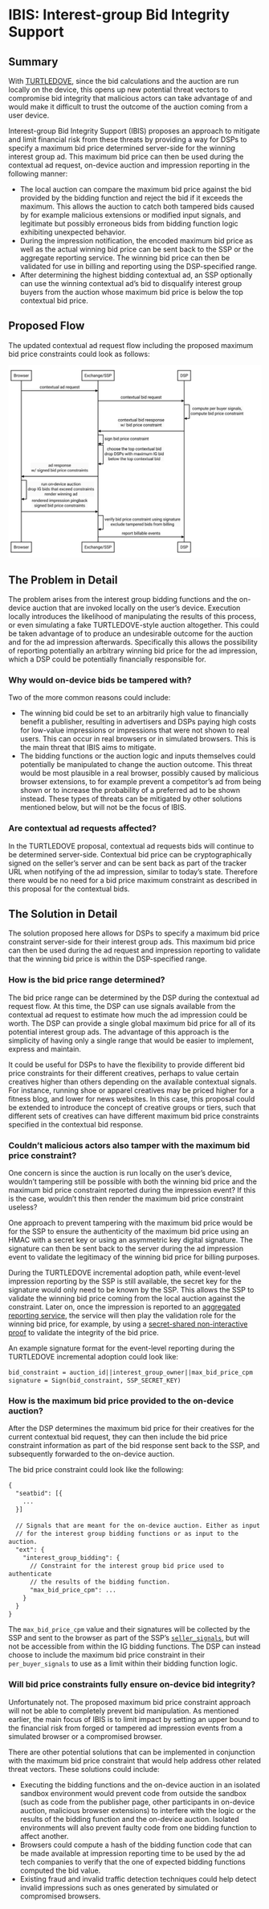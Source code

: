 # IBIS: Interest-group Bid Integrity Support

## Summary

With [TURTLEDOVE](https://github.com/WICG/turtledove), since the bid
calculations and the auction are run locally on the device, this opens up new
potential threat vectors to compromise bid integrity that malicious actors can
take advantage of and would make it difficult to trust the outcome of the
auction coming from a user device.

Interest-group Bid Integrity Support (IBIS) proposes an approach to mitigate and
limit financial risk from these threats by providing a way for DSPs to specify a
maximum bid price determined server-side for the winning interest group ad. This
maximum bid price can then be used during the contextual ad request, on-device
auction and impression reporting in the following manner:

*   The local auction can compare the maximum bid price against the bid provided
    by the bidding function and reject the bid if it exceeds the maximum. This
    allows the auction to catch both tampered bids caused by for example
    malicious extensions or modified input signals, and legitimate but possibly
    erroneous bids from bidding function logic exhibiting unexpected behavior.
*   During the impression notification, the encoded maximum bid price as well as
    the actual winning bid price can be sent back to the SSP or the aggregate
    reporting service. The winning bid price can then be validated for use in
    billing and reporting using the DSP-specified range.
*   After determining the highest bidding contextual ad, an SSP optionally can
    use the winning contextual ad’s bid to disqualify interest group buyers from
    the auction whose maximum bid price is below the top contextual bid price.

## Proposed Flow

The updated contextual ad request flow including the proposed maximum bid price
constraints could look as follows:

![Proposed Flow](ibis-flow.svg)

## The Problem in Detail

The problem arises from the interest group bidding functions and the on-device
auction that are invoked locally on the user’s device. Execution locally
introduces the likelihood of manipulating the results of this process, or even
simulating a fake TURTLEDOVE-style auction altogether. This could be taken
advantage of to produce an undesirable outcome for the auction and for the ad
impression afterwards. Specifically this allows the possibility of reporting
potentially an arbitrary winning bid price for the ad impression, which a DSP
could be potentially financially responsible for.

### Why would on-device bids be tampered with?

Two of the more common reasons could include:

*   The winning bid could be set to an arbitrarily high value to financially
    benefit a publisher, resulting in advertisers and DSPs paying high costs for
    low-value impressions or impressions that were not shown to real users. This
    can occur in real browsers or in simulated browsers. This is the main threat
    that IBIS aims to mitigate.
*   The bidding functions or the auction logic and inputs themselves could
    potentially be manipulated to change the auction outcome. This threat would
    be most plausible in a real browser, possibly caused by malicious browser
    extensions, to for example prevent a competitor’s ad from being shown or to
    increase the probability of a preferred ad to be shown instead. These types
    of threats can be mitigated by other solutions mentioned below, but will not
    be the focus of IBIS.

### Are contextual ad requests affected?

In the TURTLEDOVE proposal, contextual ad requests bids will continue to be
determined server-side. Contextual bid price can be cryptographically signed on
the seller’s server and can be sent back as part of the tracker URL when
notifying of the ad impression, similar to today’s state. Therefore there would
be no need for a bid price maximum constraint as described in this proposal for
the contextual bids.

## The Solution in Detail

The solution proposed here allows for DSPs to specify a maximum bid price
constraint server-side for their interest group ads. This maximum bid price can
then be used during the ad request and impression reporting to validate that the
winning bid price is within the DSP-specified range.

### How is the bid price range determined?

The bid price range can be determined by the DSP during the contextual ad
request flow. At this time, the DSP can use signals available from the
contextual ad request to estimate how much the ad impression could be worth. The
DSP can provide a single global maximum bid price for all of its potential
interest group ads. The advantage of this approach is the simplicity of having
only a single range that would be easier to implement, express and maintain.

It could be useful for DSPs to have the flexibility to provide different bid
price constraints for their different creatives, perhaps to value certain
creatives higher than others depending on the available contextual signals. For
instance, running shoe or apparel creatives may be priced higher for a fitness
blog, and lower for news websites. In this case, this proposal could be extended
to introduce the concept of creative groups or tiers, such that different sets
of creatives can have different maximum bid price constraints specified in the
contextual bid response.

### Couldn’t malicious actors also tamper with the maximum bid price constraint?

One concern is since the auction is run locally on the user’s device, wouldn’t
tampering still be possible with both the winning bid price and the maximum bid
price constraint reported during the impression event? If this is the case,
wouldn’t this then render the maximum bid price constraint useless?

One approach to prevent tampering with the maximum bid price would be for the
SSP to ensure the authenticity of the maximum bid price using an HMAC with a
secret key or using an asymmetric key digital signature. The signature can then
be sent back to the server during the ad impression event to validate the
legitimacy of the winning bid price for billing purposes.

During the TURTLEDOVE incremental adoption path, while event-level impression
reporting by the SSP is still available, the secret key for the signature would
only need to be known by the SSP. This allows the SSP to validate the winning
bid price coming from the local auction against the constraint. Later on, once
the impression is reported to an
[aggregated reporting service](https://github.com/WICG/conversion-measurement-api/blob/master/SERVICE.md),
the service will then play the validation role for the winning bid price, for
example, by using a
[secret-shared non-interactive proof](https://crypto.stanford.edu/prio/paper.pdf)
to validate the integrity of the bid price.

An example signature format for the event-level reporting during the TURTLEDOVE
incremental adoption could look like:

```
bid_constraint = auction_id||interest_group_owner||max_bid_price_cpm
signature = Sign(bid_constraint, SSP_SECRET_KEY)
```

### How is the maximum bid price provided to the on-device auction?

After the DSP determines the maximum bid price for their creatives for the
current contextual bid request, they can then include the bid price constraint
information as part of the bid response sent back to the SSP, and subsequently
forwarded to the on-device auction.

The bid price constraint could look like the following:

```
{
  "seatbid": [{
    ...
  }]

  // Signals that are meant for the on-device auction. Either as input
  // for the interest group bidding functions or as input to the auction.
  "ext": {
    "interest_group_bidding": {
      // Constraint for the interest group bid price used to authenticate
      // the results of the bidding function.
      "max_bid_price_cpm": ...
    }
  }
}
```

The `max_bid_price_cpm` value and their signatures will be collected by the SSP
and sent to the browser as part of the SSP’s
<code>[seller_signals](https://github.com/WICG/turtledove/blob/main/FLEDGE.md#21-initiating-an-on-device-auction)</code>,
but will not be accessible from within the IG bidding functions. The DSP can
instead choose to include the maximum bid price constraint in their
<code>per_buyer_signals</code> to use as a limit within their bidding function
logic.

### Will bid price constraints fully ensure on-device bid integrity?

Unfortunately not. The proposed maximum bid price constraint approach will not
be able to completely prevent bid manipulation. As mentioned earlier, the main
focus of IBIS is to limit impact by setting an upper bound to the financial risk
from forged or tampered ad impression events from a simulated browser or a
compromised browser.

There are other potential solutions that can be implemented in conjunction with
the maximum bid price constraint that would help address other related threat
vectors. These solutions could include:

*   Executing the bidding functions and the on-device auction in an isolated
    sandbox environment would prevent code from outside the sandbox (such as
    code from the publisher page, other participants in on-device auction,
    malicious browser extensions) to interfere with the logic or the results of
    the bidding function and the on-device auction. Isolated environments will
    also prevent faulty code from one bidding function to affect another.
*   Browsers could compute a hash of the bidding function code that can be made
    available at impression reporting time to be used by the ad tech companies
    to verify that the one of expected bidding functions computed the bid value.
*   Existing fraud and invalid traffic detection techniques could help detect
    invalid impressions such as ones generated by simulated or compromised
    browsers.
